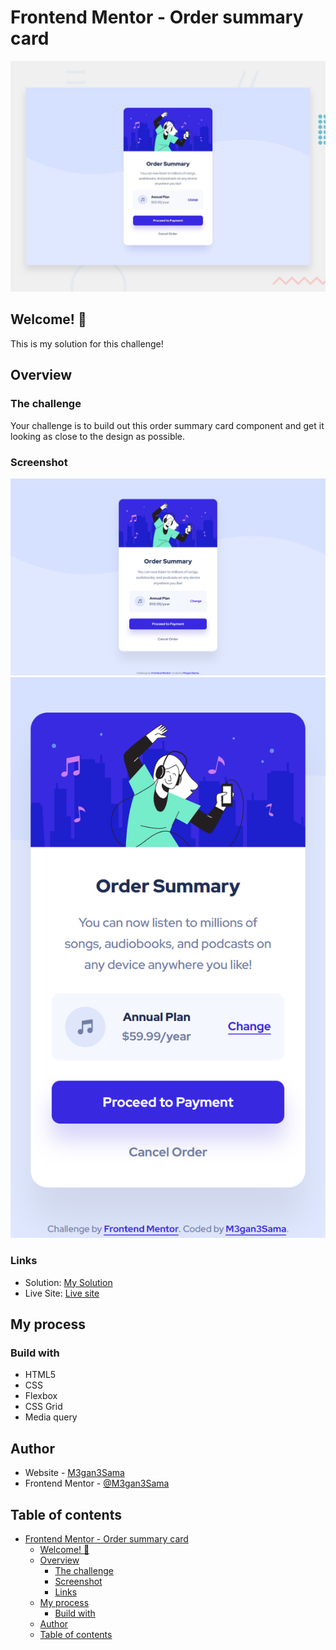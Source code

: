 # Frontend Mentor - Order summary card

![Design preview for the Order summary card coding challenge](./design/desktop-preview.jpg)

## Welcome! 👋

This is my solution for this challenge!

## Overview

### The challenge

Your challenge is to build out this order summary card component and get it looking as close to the design as possible.

### Screenshot

![Desktop preview (1440px)](./design/Desktop-previw-mine.png)
![Mobile preview (375px)](design/Mobile-preview(iPhone%20SE).png)

### Links

- Solution: [My Solution](https://your-solution-url.com)
- Live Site: [Live site](https://your-live-site-url.com)

## My process

### Build with
- HTML5
- CSS
- Flexbox
- CSS Grid
- Media query

## Author
- Website - [M3gan3Sama](https://github.com/M3gan3Sama)
- Frontend Mentor - [@M3gan3Sama](https://www.frontendmentor.io/profile/M3gan3Sama)

## Table of contents 
- [Frontend Mentor - Order summary card](#frontend-mentor---order-summary-card)
  - [Welcome! 👋](#welcome-)
  - [Overview](#overview)
    - [The challenge](#the-challenge)
    - [Screenshot](#screenshot)
    - [Links](#links)
  - [My process](#my-process)
    - [Build with](#build-with)
  - [Author](#author)
  - [Table of contents](#table-of-contents)